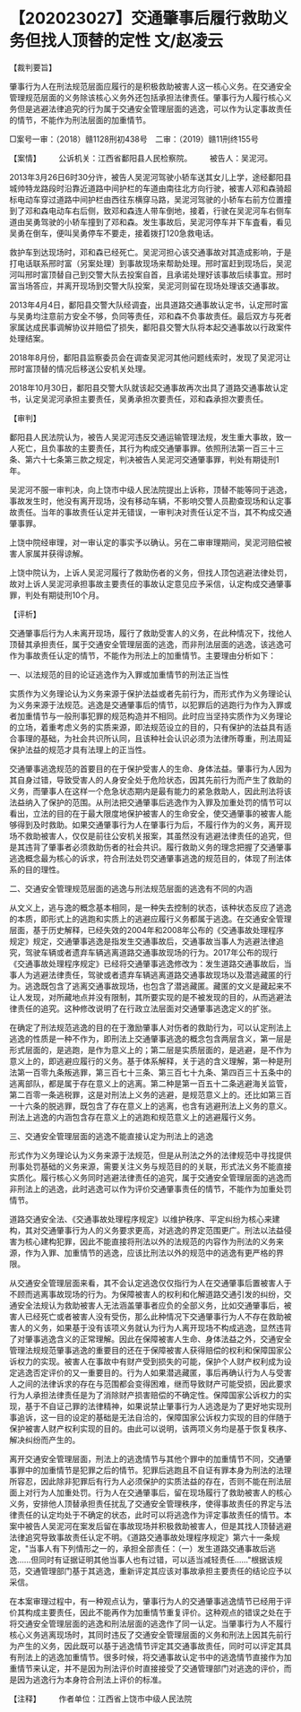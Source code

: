 # 【202023027】交通肇事后履行救助义务但找人顶替的定性 文/赵凌云

【裁判要旨】

肇事行为人在刑法规范层面应履行的是积极救助被害人这一核心义务。在交通安全管理规范层面的义务除该核心义务外还包括承担法律责任。肇事行为人履行核心义务但是逃避法律追究的行为属于交通安全管理层面的逃逸，可以作为认定事故责任的情节，不能作为刑法层面的加重情节。

□案号一审：（2018）赣1128刑初438号　二审：（2019）赣11刑终155号

【案情】 　　公诉机关：江西省鄱阳县人民检察院。 　　被告人：吴泥河。

2013年3月26日6时30分许，被告人吴泥河驾驶小轿车送其女儿上学，途经鄱阳县城帅特龙路段时沿靠近道路中间护栏的车道由南往北方向行驶，被害人邓和森骑超标电动车穿过道路中间护栏由西往东横穿马路，吴泥河驾驶的小轿车右前方位置撞到了邓和森电动车右后侧，致邓和森连人带车倒地，接着，行驶在吴泥河车右侧车道由吴勇驾驶的小轿车撞到了邓和森。发生事故后，吴泥河停车并下车査看，看见吴勇在倒车，便叫吴勇停车不要走，接着拨打120急救电话。

救护车到达现场时，邓和森已经死亡。吴泥河担心该交通事故对其造成影响，于是打电话联系邢时富（另案处理）到事故现场来帮助处理。邢时富赶到现场后，吴泥河叫邢时富顶替自己到交警大队去投案自首，且承诺处理好该事故后续事宜。邢时富当场答应，并离开现场到交警大队投案，吴泥河则留在现场处理该交通事故。

2013年4月4日，鄱阳县交警大队经调査，出具道路交通事故认定书，认定邢时富与吴勇均注意前方安全不够，负同等责任，邓和森不负事故责任。最后双方与死者家属达成民事调解协议并赔偿了损失，鄱阳县交警大队将本起交通事故以行政案件处理结案。

2018年8月份，鄱阳县监察委员会在调查吴泥河其他问题线索时，发现了吴泥河让邢时富顶替的情况后移送公安机关处理。

2018年10月30日，鄱阳县交警大队就该起交通事故再次出具了道路交通事故认定书，认定吴泥河承担主要责任，吴勇承担次要责任，邓和森承担次要责任。

【审判】

鄱阳县人民法院认为，被告人吴泥河违反交通运输管理法规，发生重大事故，致一人死亡，且负事故的主要责任，其行为构成交通肇事罪。依照刑法第一百三十三条、第六十七条第三款之规定，判决被告人吴泥河交通肇事罪，判处有期徒刑1年。

吴泥河不服一审判决，向上饶市中级人民法院提出上诉称，顶替不能等同于逃逸，事故发生时，他没有离开现场，没有移动车辆，不影响交警人员勘查现场和认定事故责任。当年的事故责任认定并无错误，一审判决对责任认定不当，其不构成交通肇事罪。

上饶中院经审理，对一审认定的事实予以确认。另在二审审理期间，吴泥河赔偿被害人家属并获得谅解。

上饶中院认为，上诉人吴泥河履行了救助伤者的义务，但找人顶包逃避法律处罚，故对上诉人吴泥河承担事故主要责任的事故认定意见应予采信，认定构成交通肇事罪，判处有期徒刑10个月。

【评析】

交通肇事后行为人未离开现场，履行了救助受害人的义务，在此种情况下，找他人顶替其承担责任，属于交通安全管理层面的逃逸，而非刑法层面的逃逸，该逃逸可作为事故责任认定的情节，不能作为刑法上的加重情节。主要理由分析如下：

一、以法规范的目的论证逃逸作为入罪或加重情节的刑法正当性

实质作为义务理论认为义务来源于保护法益或者先前行为，而形式作为义务理论认为义务来源于法规范。逃逸是交通肇事后的情节，以犯罪后的逃跑行为作为入罪或者加重情节与一般刑事犯罪的规范构造并不相同。此时应当坚持实质作为义务理论的立场，着重考虑义务的实质来源，即法规范设立的目的，只有保护的法益具有适合事理的基础，为社会共识所认同，且该种社会认识必须为法律所尊重，刑法周延保护法益的规范才具有法理上的正当性。

交通肇事逃逸规范的首要目的在于保护受害人的生命、身体法益。肇事行为人因为其自身过错，导致受害人的人身安全处于危险状态，因其先前行为而产生了救助的义务，而肇事人在这样一个危急状态期内是最有能力的紧急救助人，因此刑法将该法益纳入了保护的范围。从刑法把交通肇事后逃逸作为入罪及加重处罚的情节可以看出，立法的目的在于最大限度地保护被害人的生命安全，使交通肇事的被害人能够得到及时救助。如果交通肇事行为人在肇事行为后，不履行作为的义务，离开现场不救助被害人，仅仅是前往公安机关报案，其虽然没有逃避法律责任的追究，但是其违背了肇事者必须救助伤者的社会共识。履行救助义务的理念把握了交通肇事逃逸概念最为核心的诉求，符合刑法处罚交通肇事逃逸的规范目的，体现了刑法体系的目的理性。

二、交通安全管理规范层面的逃逸与刑法规范层面的逃逸有不同的内涵

从文义上，逃与逸的概念基本相同，是一种失去控制的状态，该种状态反应了逃逸的本质，即形式上的逃跑和实质上的逃避应履行义务都属于逃逸。在交通安全管理层面，基于历史解释，已经失效的2004年和2008年公布的《交通事故处理程序规定》规定，交通肇事逃逸是指发生交通事故后，交通事故当事人为逃避法律追究，驾驶车辆或者遗弃车辆逃离道路交通事故现场的行为。2017年公布的现行《交通事故处理程序规定》已经将交通肇事逃逸修改为：发生道路交通事故后，当事人为逃避法律责任，驾驶或者遗弃车辆逃离道路交通事故现场以及潜逃藏匿的行为。逃逸既包含了逃离交通事故现场，也包含了潜逃藏匿。藏匿的文义是藏起来不让人发现，对所藏地点并没有限制，其所要实现的是不被发现的目的，从而逃避法律责任的追究。这种修改说明了在行政立法层面对交通肇事逃逸定义的扩张。

在确定了刑法规范逃逸的目的在于激励肇事人对伤者的救助行为，可以认定刑法上逃逸的性质是一种不作为，即刑法上交通肇事逃逸的概念包含两层含义，第一层是形式层面的，是逃跑，是作为意义上的；第二层是实质层面的，是逃避，是不作为意义上的，即逃避应履行的义务。基于体系解释，关于逃的含义理解，第一种是刑法第一百零九条叛逃罪，第三百七十三条、第三百七十九条、第四百三十五条中的逃离部队，都是属于存在意义上的逃离。第二种是第一百五十二条逃避海关监管，第二百零一条逃税罪，这是对刑法上义务的逃避，是规范意义上的。还比如第三百一十六条的脱逃罪，既包含了存在意义上的逃离，也含有逃避刑法上义务的意义。刑法上逃逸的内涵包含存在意义上的逃跑和规范意义上的逃避履行义务。

三、交通安全管理层面的逃逸不能直接认定为刑法上的逃逸

形式作为义务理论认为义务来源于法规范，但是从刑法之外的法律规范中寻找提供刑事处罚基础的义务来源，需要关注义务与规范目的的关联，形式法义务不能直接实质化。履行核心义务同时逃避法律责任的追究，属于交通安全管理层面的逃逸而非刑法上的逃逸，此时逃逸可以作为评价交通肇事责任的情节，不能作为加重处罚情节。

道路交通安全法、《交通事故处理程序规定》以维护秩序、平定纠纷为核心来建构，其对交通肇事行为人的义务要求更高，对逃逸的界定范围更广。刑法以法益侵害为核心建构犯罪，因此不能直接将刑法以外的法规范的内容作为刑法的义务来源，作为入罪、加重情节的逃逸，应该比刑法以外的规范中的逃逸有更严格的界限。

从交通安全管理层面来看，其不会认定逃逸仅仅指行为人在交通肇事后置被害人于不顾而逃离事故现场的行为。为保障被害人的权利和化解道路交通引发的纠纷，交通安全法规认为救助被害人无法涵盖肇事者应负的全部义务，比如交通肇事后，被害人已经死亡或者被害人没有受伤，那么此种情况下交通肇事行为人不存在救助被害人的义务，如果基于没有该项义务就认为行为人离开现场不构成逃逸，显然违背了对肇事逃逸含义的正常理解。因此在保障被害人生命、身体法益之外，交通安全管理法规规范肇事逃逸的重要目的还在于保障被害人获得赔偿的权利和保障国家公诉权力的实现。被害人在事故中有财产受到损失的可能，保护个人财产权利成为设定逃逸否定评价的又一重要目的。行为人如果潜逃藏匿，事后再确认行为人与受害人之间的法律诉求的存在与范围都会变得困难，继而导致财产可能受损，因此要求行为人承担法律责任是为了消除财产损害赔偿的不确定性。保障国家公诉权力的实现，基于不自证己罪的法律精神，如果说禁止肇事行为人逃逸是为了更好地实现刑事追诉，这一目的设定的基础是无法自洽的，保障国家公诉权力实现的目的伴随于保护被害人财产权利实现的目的。由此可以说明，该两项义务均是基于恢复秩序、解决纠纷而产生的。

离开交通安全管理层面，刑法上的逃逸情节与其他个罪中的加重情节不同，交通肇事罪中的加重情节是犯罪之后的情节。犯罪后逃跑且不自证有罪本身为刑法的法理所容忍，因此除非犯罪后有行为人必须保护的实质法益的存在，否则不能在刑法层面上对行为人加重处罚。行为人在交通肇事后，留在现场履行了救助被害人的核心义务，安排他人顶替承担责任扰乱了交通安全管理秩序，使得事故责任的界定与法律责任的认定均处于不确定的状态，此时可以将逃逸作为评定事故责任的情节。本案中被告人吴泥河在案发后留在事故现场并积极救助被害人，但是其找人顶替逃避法律追究导致事故责任认定不明。《道路交通事故处理程序规定》第六十一条规定，"当事人有下列情形之一的，承担全部责任：（一）发生道路交通事故后逃逸......但同时有证据证明其他当事人也有过错，可以适当减轻责任......"根据该规范，交通管理部门基于其逃逸，重新评定其应该对事故承担主要责任的结论应予以采信。

在本案审理过程中，有一种观点认为，肇事行为人的交通肇事逃逸情节已经用于评价其构成主要责任，因此不能再作为加重情节重复评价。这种观点的错误之处在于将交通安全管理层面的逃逸和刑法层面的逃逸作了同一认定。当肇事行为人不履行核心义务逃离现场时，其同时违反了交通安全管理层面的义务和刑法上因其先前行为产生的义务，因此既可以基于逃逸情节评定其交通事故责任，同时可以评定其具有刑法上的逃逸加重情节。很多时候，将交通事故认定书中的逃逸情节直接作为加重情节来认定，并不是因为刑法评价时直接接受了交通管理部门对逃逸的评价，而是因为逃逸行为本身符合刑法上评价的标准。

【注释】 　　作者单位：江西省上饶市中级人民法院
